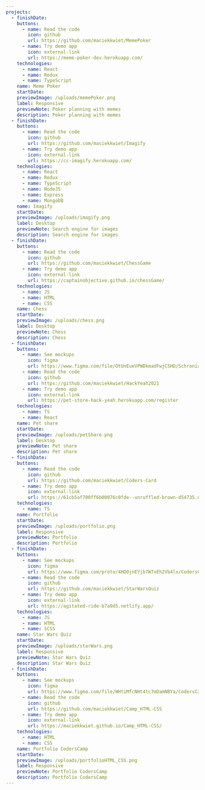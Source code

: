 ```yaml
---
projects:
  - finishDate:
    buttons:
      - name: Read the code
        icon: github
        url: https://github.com/maciekkwiet/MemePoker
      - name: Try demo app
        icon: external-link
        url: https://meme-poker-dev.herokuapp.com/
    technologies:
      - name: React
      - name: Redux
      - name: TypeScript
    name: Meme Poker
    startDate:
    previewImage: /uploads/memePoker.png
    label: Responsive
    previewNote: Poker planning with memes
    description: Poker planning with memes
  - finishDate:
    buttons:
      - name: Read the code
        icon: github
        url: https://github.com/maciekkwiet/Imagify
      - name: Try demo app
        icon: external-link
        url: https://cc-imagify.herokuapp.com/
    technologies:
      - name: React
      - name: Redux
      - name: TypeScript
      - name: NodeJS
      - name: Express
      - name: MongoDB
    name: Imagify
    startDate:
    previewImage: /uploads/imagify.png
    label: Desktop
    previewNote: Search engine for images
    description: Search engine for images
  - finishDate:
    buttons:
      - name: Read the code
        icon: github
        url: https://github.com/maciekkwiet/ChessGame
      - name: Try demo app
        icon: external-link
        url: https://captainobjective.github.io/chessGame/
    technologies:
      - name: JS
      - name: HTML
      - name: CSS
    name: Chess
    startDate:
    previewImage: /uploads/chess.png
    label: Desktop
    previewNote: Chess
    description: Chess
  - finishDate:
    buttons:
      - name: See mockups
        icon: figma
        url: https://www.figma.com/file/OtUnEueVPWDkmadFwjC5HD/Schroniak-4.0?node-id=1225%3A30526
      - name: Read the code
        icon: github
        url: https://github.com/maciekkwiet/HackYeah2021
      - name: Try demo app
        icon: external-link
        url: https://pet-store-hack-yeah.herokuapp.com/register
    technologies:
      - name: TS
      - name: React
    name: Pet share
    startDate:
    previewImage: /uploads/petShare.png
    label: Desktop
    previewNote: Pet share
    description: Pet share
  - finishDate:
    buttons:
      - name: Read the code
        icon: github
        url: https://github.com/maciekkwiet/Coders-Card
      - name: Try demo app
        icon: external-link
        url: https://61cb5af700ff6b00076c0fde--unruffled-brown-d54735.netlify.app/
    technologies:
      - name: TS
    name: Portfolio
    startDate:
    previewImage: /uploads/portfolio.png
    label: Responsive
    previewNote: Portfolio
    description: Portfolio
  - finishDate:
    buttons:
      - name: See mockups
        icon: figma
        url: https://www.figma.com/proto/4HOOjnEYjb7W7xEh2Vb4lx/CodersCamp2020.Project.JavaScript.StarWarsQuiz?node-id=256%3A127&scaling=min-zoo
      - name: Read the code
        icon: github
        url: https://github.com/maciekkwiet/StarWarsQuiz
      - name: Try demo app
        icon: external-link
        url: https://agitated-ride-b7a9d5.netlify.app/
    technologies:
      - name: JS
      - name: HTML
      - name: SCSS
    name: Star Wars Quiz
    startDate:
    previewImage: /uploads/starWars.png
    label: Responsive
    previewNote: Star Wars Quiz
    description: Star Wars Quiz
  - finishDate:
    buttons:
      - name: See mockups
        icon: figma
        url: https://www.figma.com/file/WHtiMfcNHt4tc7mDamNBYa/CodersCamp2020.Project.HTML-CSS.BusinessCard?node-id=0%3A1
      - name: Read the code
        icon: github
        url: https://github.com/maciekkwiet/Camp_HTML-CSS
      - name: Try demo app
        icon: external-link
        url: https://maciekkwiet.github.io/Camp_HTML-CSS/
    technologies:
      - name: HTML
      - name: CSS
    name: Portfolio CodersCamp
    startDate:
    previewImage: /uploads/portfolioHTML_CSS.png
    label: Responsive
    previewNote: Portfolio CodersCamp
    description: Portfolio CodersCamp
---
```

